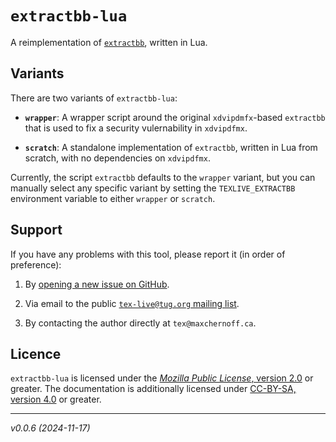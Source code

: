 <!-- extractbb-lua
     https://github.com/gucci-on-fleek/extractbb
     SPDX-License-Identifier: MPL-2.0+ OR CC-BY-SA-4.0+
     SPDX-FileCopyrightText: 2024 Max Chernoff
-->

`extractbb-lua`
===============

A reimplementation of
[`extractbb`](https://texdoc.org/serve/extractbb/0), written in Lua.


Variants
--------

There are two variants of `extractbb-lua`:

- **`wrapper`**: A wrapper script around the original `xdvipdmfx`-based
  `extractbb` that is used to fix a security vulernability in
  `xdvipdfmx`.

- **`scratch`**: A standalone implementation of `extractbb`, written in
  Lua from scratch, with no dependencies on `xdvipdfmx`.

Currently, the script `extractbb` defaults to the `wrapper` variant, but
you can manually select any specific variant by setting the
`TEXLIVE_EXTRACTBB` environment variable to either `wrapper` or
`scratch`.


Support
-------

If you have any problems with this tool, please report it (in order of
preference):

1. By [opening a new issue on
   GitHub](https://github.com/gucci-on-fleek/extractbb/issues/new).

2. Via email to the public [`tex-live@tug.org` mailing list](https://tug.org/mailman/listinfo/tex-live).

3. By contacting the author directly at `tex@maxchernoff.ca`.


Licence
-------

`extractbb-lua` is licensed under the [_Mozilla Public License_, version
2.0](https://www.mozilla.org/en-US/MPL/2.0/) or greater. The
documentation is additionally licensed under [CC-BY-SA, version
4.0](https://creativecommons.org/licenses/by-sa/4.0/legalcode) or
greater.

---
_v0.0.6 (2024-11-17)_ <!--%%version %%dashdate-->
